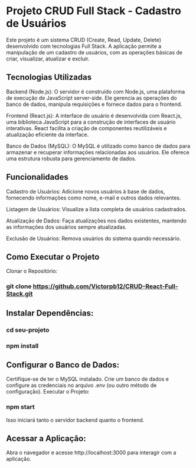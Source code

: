 # Projeto CRUD Full Stack - Cadastro de Usuários
Este projeto é um sistema CRUD (Create, Read, Update, Delete) desenvolvido com tecnologias Full Stack. A aplicação permite a manipulação de um cadastro de usuários, com as operações básicas de criar, visualizar, atualizar e excluir.

## Tecnologias Utilizadas
Backend (Node.js): O servidor é construído com Node.js, uma plataforma de execução de JavaScript server-side. Ele gerencia as operações do banco de dados, manipula requisições e fornece dados para o frontend.

Frontend (React.js): A interface do usuário é desenvolvida com React.js, uma biblioteca JavaScript para a construção de interfaces de usuário interativas. React facilita a criação de componentes reutilizáveis e atualização eficiente da interface.

Banco de Dados (MySQL): O MySQL é utilizado como banco de dados para armazenar e recuperar informações relacionadas aos usuários. Ele oferece uma estrutura robusta para gerenciamento de dados.

## Funcionalidades
Cadastro de Usuários: Adicione novos usuários à base de dados, fornecendo informações como nome, e-mail e outros dados relevantes.

Listagem de Usuários: Visualize a lista completa de usuários cadastrados.

Atualização de Dados: Faça atualizações nos dados existentes, mantendo as informações dos usuários sempre atualizadas.

Exclusão de Usuários: Remova usuários do sistema quando necessário.

## Como Executar o Projeto
Clonar o Repositório:

### git clone https://github.com/Victorpb12/CRUD-React-Full-Stack.git

## Instalar Dependências:

### cd seu-projeto
### npm install

## Configurar o Banco de Dados:

Certifique-se de ter o MySQL instalado.
Crie um banco de dados e configure as credenciais no arquivo .env (ou outro método de configuração).
Executar o Projeto:

### npm start

Isso iniciará tanto o servidor backend quanto o frontend.

## Acessar a Aplicação:
Abra o navegador e acesse http://localhost:3000 para interagir com a aplicação.
